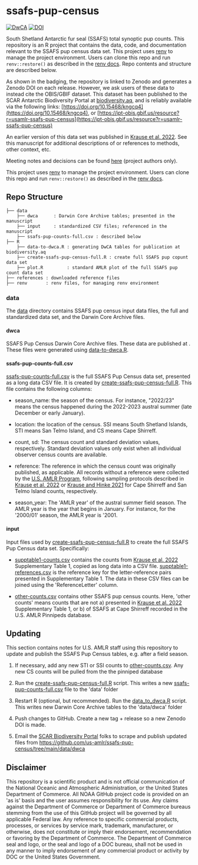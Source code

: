 # ssafs-pup-census

<!-- badges: start -->
[![DwCA](https://img.shields.io/badge/DwC–A%20Dataset-10.15468/kngcq4-violet)](https://doi.org/10.15468/kngcq4)
[![DOI](https://zenodo.org/badge/713157807.svg)](https://doi.org/10.5281/zenodo.15320134)
<!-- badges: end -->

South Shetland Antarctic fur seal (SSAFS) total synoptic pup counts. This repository is an R project that contains the data, code, and documentation relevant to the SSAFS pup census data set. This project uses [renv](https://github.com/rstudio/renv/) to manage the project environment. Users can clone this repo and run `renv::restore()` as described in the [renv docs](https://rstudio.github.io/renv/). Repo contents and structure are described below.

As shown in the badging, the repository is linked to Zenodo and generates a Zenodo DOI on each release. However, we ask users of these data to instead cite the OBIS/GBIF dataset. This dataset has been published to the SCAR Antarctic Biodiversity Portal at [biodiversity.aq](https://www.biodiversity.aq/), and is reliably available via the following links: [https://doi.org/10.15468/kngcq4](https://doi.org/10.15468/kngcq4), or [https://ipt-obis.gbif.us/resource?r=usamlr-ssafs-pup-census](https://ipt-obis.gbif.us/resource?r=usamlr-ssafs-pup-census)

An earlier version of this data set was published in [Krause et al. 2022](https://doi.org/10.3389/fmars.2021.796488). See this manuscript for additional descriptions of or references to methods, other context, etc.

Meeting notes and decisions can be found [here](https://docs.google.com/document/d/1MU3mVxg_tjE_4HEOOJUf_ttoTV5eUMsgirkhnyg0oZY/edit?usp=sharing) (project authors only).

This project uses [renv](https://github.com/rstudio/renv/) to manage the project environment. Users can clone this repo and run `renv::restore()` as described in the [renv docs](https://rstudio.github.io/renv/).

## Repo Structure

```
├── data
    ├── dwca      : Darwin Core Archive tables; presented in the manuscript
    ├── input     : standardized CSV files; referenced in the manuscript
    ├── ssafs-pup-counts-full.csv : described below
├── R
    ├── data-to-dwca.R : generating DwCA tables for publication at biodiversity.aq
    ├── create-ssafs-pup-census-full.R : create full SSAFS pup copunt data set
    ├── plot.R         : standard AMLR plot of the full SSAFS pup count data set
├── references : downloaded reference files
├── renv       : renv files, for managing renv environment
```

### data

The [data](data) directory contains SSAFS pup census input data files, the full and standardized data set, and the Darwin Core Archive files.

#### dwca

SSAFS Pup Census Darwin Core Archive files. These data are published at <in progress>. These files were generated using [data-to-dwca.R](R/data-to-dwca.R).

#### ssafs-pup-counts-full.csv

[ssafs-pup-counts-full.csv](data/ssafs-pup-counts-full.csv) is the full SSAFS Pup Census data set, presented as a long data CSV file. It is created by [create-ssafs-pup-census-full.R](R/create-ssafs-pup-census-full.R). This file contains the following columns:

-   season_name: the season of the census. For instance, "2022/23" means the census happened during the 2022-2023 austral summer (late December or early January).

-   location: the location of the census. SSI means South Shetland Islands, STI means San Telmo Island, and CS means Cape Shirreff.

-   count, sd: The census count and standard deviation values, respectively. Standard deviation values only exist when all individual observer census counts are available.

-   reference: The reference in which the census count was originally published, as applicable. All records without a reference were collected by the [U.S. AMLR Program](https://www.fisheries.noaa.gov/international/science-data/pinniped-research-antarctic), following sampling protocols described in [Krause et al. 2022](https://doi.org/10.3389/fmars.2021.796488) or [Krause and Hinke 2021](https://doi.org/10.1578/AM.47.4.2021.349) for Cape Shirreff and San Telmo Island counts, respectively.

-   season_year: The 'AMLR year' of the austral summer field season. The AMLR year is the year that begins in January. For instance, for the '2000/01' season, the AMLR year is '2001.

#### input

Input files used by [create-ssafs-pup-census-full.R](R/create-ssafs-pup-census-full.R) to create the full SSAFS Pup Census data set. Specifically:

-   [supptable1-counts.csv](data/input/supptable1-counts.csv) contains the counts from [Krause et al. 2022](https://doi.org/10.3389/fmars.2021.796488) Supplementary Table 1, copied as long data into a CSV file. [supptable1-references.csv](data/input/supptable1-references.csv) is the reference key for the letter-reference pairs presented in Supplementary Table 1. The data in these CSV files can be joined using the 'ReferenceLetter' column.

-   [other-counts.csv](data/input/other-counts.csv) contains other SSAFS pup census counts. Here, 'other counts' means counts that are not a) presented in [Krause et al. 2022](https://doi.org/10.3389/fmars.2021.796488) Supplementary Table 1, or b) of SSAFS at Cape Shirreff recorded in the U.S. AMLR Pinnipeds database.

## Updating

This section contains notes for U.S. AMLR staff using this repository to update and publish the SSAFS Pup Census tables, e.g. after a field season.

1) If necessary, add any new STI or SSI counts to [other-counts.csv](data/input/other-counts.csv). Any new CS counts will be pulled from the the pinniped database

2) Run the [create-ssafs-pup-census-full.R](R/create-ssafs-pup-census-full.R) script. This writes a new [ssafs-pup-counts-full.csv](data/ssafs-pup-counts-full.csv) file to the 'data' folder

3) Restart R (optional, but recommended). Run the [data_to_dwca.R](R/data-to-dwca.R) script. This writes new Darwin Core Archive tables to the 'data/dwca' folder

4) Push changes to GitHub. Create a new tag + release so a new Zenodo DOI is made.

5) Email the [SCAR Biodiversity Portal](biodiversity.aq) folks to scrape and publish updated files from <https://github.com/us-amlr/ssafs-pup-census/tree/main/data/dwca>

## Disclaimer

This repository is a scientific product and is not official communication of the National Oceanic and Atmospheric Administration, or the United States Department of Commerce. All NOAA GitHub project code is provided on an 'as is' basis and the user assumes responsibility for its use. Any claims against the Department of Commerce or Department of Commerce bureaus stemming from the use of this GitHub project will be governed by all applicable Federal law. Any reference to specific commercial products, processes, or services by service mark, trademark, manufacturer, or otherwise, does not constitute or imply their endorsement, recommendation or favoring by the Department of Commerce. The Department of Commerce seal and logo, or the seal and logo of a DOC bureau, shall not be used in any manner to imply endorsement of any commercial product or activity by DOC or the United States Government.
